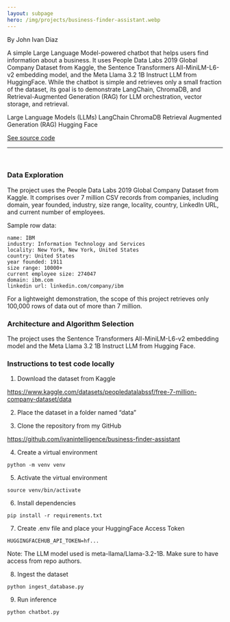 ```yaml
---
layout: subpage
hero: /img/projects/business-finder-assistant.webp
---
```


<title>Large Language Model (LLM)–Powered Business Finder Assistant Using LangChain, ChromaDB, and Retrieval-Augmented Generation (RAG)</title>

By John Ivan Diaz

A simple Large Language Model-powered chatbot that helps users find information about a business. It uses People Data Labs 2019 Global Company Dataset from Kaggle, the Sentence Transformers All-MiniLM-L6-v2 embedding model, and the Meta Llama 3.2 1B Instruct LLM from HuggingFace. While the chatbot is simple and retrieves only a small fraction of the dataset, its goal is to demonstrate LangChain, ChromaDB, and Retrieval-Augmented Generation (RAG) for LLM orchestration, vector storage, and retrieval.

<tag>Large Language Models (LLMs)</tag>
<tag>LangChain</tag>
<tag>ChromaDB</tag>
<tag>Retrieval Augmented Generation (RAG)</tag>
<tag>Hugging Face</tag>

<a href="https://github.com/ivanintelligence/business-finder-assistant" class="arrow-link">See source code</a>

<hr class="hr-custom">
<br>

<h3>Data Exploration</h3>

The project uses the People Data Labs 2019 Global Company Dataset from Kaggle. It comprises over 7 million CSV records from companies, including domain, year founded, industry, size range, locality, country, LinkedIn URL, and current number of employees.

Sample row data:
```code
name: IBM
industry: Information Technology and Services
locality: New York, New York, United States
country: United States
year founded: 1911
size range: 10000+
current employee size: 274047
domain: ibm.com
linkedin url: linkedin.com/company/ibm
```

For a lightweight demonstration, the scope of this project retrieves only 100,000 rows of data out of more than 7 million.

<h3>Architecture and Algorithm Selection</h3>

The project uses the Sentence Transformers All-MiniLM-L6-v2 embedding model and the Meta Llama 3.2 1B Instruct LLM from Hugging Face.

<h3>Instructions to test code locally</h3>

<ol>
  <li>
    Download the dataset from Kaggle
  </li>
</ol>

<u>https://www.kaggle.com/datasets/peopledatalabssf/free-7-million-company-dataset/data</u>

<ol start="2">
  <li>
    Place the dataset in a folder named “data”
  </li>
</ol>

<ol start="3">
  <li>
    Clone the repository from my GitHub
  </li>
</ol>

<u>https://github.com/ivanintelligence/business-finder-assistant</u>

<ol start="4">
  <li>
    Create a virtual environment
  </li>
</ol>

```code
python -m venv venv
```

<ol start="5">
  <li>
    Activate the virtual environment
  </li>
</ol>

```code
source venv/bin/activate
```

<ol start="6">
  <li>
    Install dependencies
  </li>
</ol>

```code
pip install -r requirements.txt
```

<ol start="7">
  <li>
    Create .env file and place your HuggingFace Access Token
  </li>
</ol>

```code
HUGGINGFACEHUB_API_TOKEN=hf...
```

Note: The LLM model used is meta-llama/Llama-3.2-1B. Make sure to have access from repo authors.

<ol start="8">
  <li>
    Ingest the dataset
  </li>
</ol>

```code
python ingest_database.py
```

<ol start="9">
  <li>
    Run inference
  </li>
</ol>

```code
python chatbot.py
```